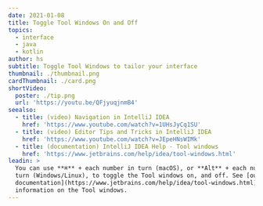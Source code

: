 ```yaml
---
date: 2021-01-08
title: Toggle Tool Windows On and Off
topics:
  - interface
  - java
  - kotlin
author: hs
subtitle: Toggle Tool Windows to tailor your interface
thumbnail: ./thumbnail.png
cardThumbnail: ./card.png
shortVideo:
  poster: ./tip.png
  url: 'https://youtu.be/QFjyuqjnmB4'
seealso:
  - title: (video) Navigation in IntelliJ IDEA
    href: 'https://www.youtube.com/watch?v=1UHsJyCq1SU'
  - title: (video) Editor Tips and Tricks in IntelliJ IDEA
    href: 'https://www.youtube.com/watch?v=JEpeHNsWIMk'
  - title: (documentation) IntelliJ IDEA Help - Tool windows
    href: 'https://www.jetbrains.com/help/idea/tool-windows.html'
leadin: >
  You can use **⌘** + each number in turn (macOS), or **Alt** + each number in
  turn (Windows/Linux), to toggle the Tool windows on, and off. See [our
  documentation](https://www.jetbrains.com/help/idea/tool-windows.html) for more
  information on the Tool windows.
---
```


